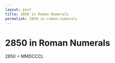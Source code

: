 ```yaml
---
layout: post
title: 2850 in Roman Numerals
permalink: 2850-in-roman-numerals
---
```


# 2850 in Roman Numerals

2850 = MMDCCCL
